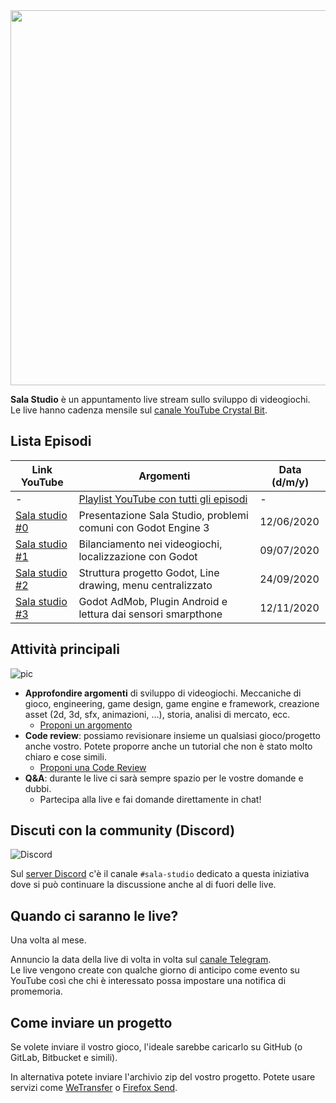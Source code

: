 <img src="https://user-images.githubusercontent.com/6860637/99370769-63e85580-28be-11eb-988d-936fd90a88d9.png" width="600">

**Sala Studio** è un appuntamento live stream sullo sviluppo di videogiochi.  
Le live hanno cadenza mensile sul [canale YouTube Crystal Bit](https://www.youtube.com/c/CrystalBit). 

## Lista Episodi

| Link YouTube                                   | Argomenti                                                                                                          | Data (d/m/y) |
|------------------------------------------------|--------------------------------------------------------------------------------------------------------------------|--------------|
| -                                              | [Playlist YouTube con tutti gli episodi](https://www.youtube.com/playlist?list=PLaCq3HqKQR6roLY0e3_fDqCzj5PAN2WRw) | -            |
| [Sala studio #0](https://youtu.be/-jr1kcO3dM8) | Presentazione Sala Studio, problemi comuni con Godot Engine 3                                                      | 12/06/2020   |
| [Sala studio #1](https://youtu.be/ifUNaUkNFuc) | Bilanciamento nei videogiochi, localizzazione con Godot                                                            | 09/07/2020   |
| [Sala studio #2](https://youtu.be/MNEV1KiqOs0) | Struttura progetto Godot, Line drawing, menu centralizzato                                                         | 24/09/2020   |
| [Sala studio #3](https://youtu.be/pVL9R7Ja80U) | Godot AdMob, Plugin Android e lettura dai sensori smarpthone                                                       | 12/11/2020   |

## Attività principali

![pic](https://user-images.githubusercontent.com/6860637/84149556-f1e32900-aa60-11ea-8234-2d15869854d0.png)

- **Approfondire argomenti** di sviluppo di videogiochi. Meccaniche di gioco, engineering, game design, game engine e framework, creazione asset (2d, 3d, sfx, animazioni, ...), storia, analisi di mercato, ecc. 
  - [Proponi un argomento](https://github.com/crystal-bit/sala-studio/issues/new?assignees=&labels=&template=proponi-un-argomento-di-studio.md&title=)
- **Code review**: possiamo revisionare insieme un qualsiasi gioco/progetto anche vostro. Potete proporre anche un tutorial che non è stato molto chiaro e cose simili.
  - [Proponi una Code Review](https://github.com/crystal-bit/sala-studio/issues/new?assignees=&labels=&template=proponi-una-code-review.md&title=)
- **Q&A**: durante le live ci sarà sempre spazio per le vostre domande e dubbi.
  - Partecipa alla live e fai domande direttamente in chat!

## Discuti con la community (Discord)

![Discord](https://img.shields.io/discord/686600734636376102?logo=discord&logoColor=ffffff&color=7389D8&labelColor=6A7EC2)

Sul [server Discord](https://discord.gg/SA6S2Db) c'è il canale `#sala-studio` dedicato a questa iniziativa dove si può continuare la discussione anche al di fuori delle live.
  
## Quando ci saranno le live?

Una volta al mese.  

Annuncio la data della live di volta in volta sul [canale Telegram](https://t.me/crystalbit).  
Le live vengono create con qualche giorno di anticipo come evento su YouTube così che chi è interessato possa impostare una notifica di promemoria.

## Come inviare un progetto 

Se volete inviare il vostro gioco, l'ideale sarebbe caricarlo su GitHub (o GitLab, Bitbucket e simili).

In alternativa potete inviare l'archivio zip del vostro progetto. Potete usare servizi come [WeTransfer](https://wetransfer.com/) o [Firefox Send](https://send.firefox.com/).
